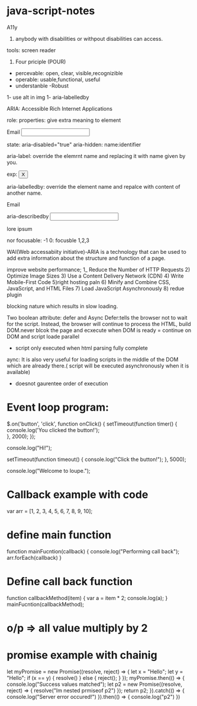 # java-script-notes
A11y

1) anybody with disabilities or withpout disabilities can access.


tools: screen reader


1) Four priciple (POUR)
  - percevable: open, clear, visible,recognizible
 - operable: usable,functional, useful
 - understanble
 -Robust



1- use alt in img
1- aria-labelledby


ARIA: Accessible Rich Internet Applications

role:
properties: give extra meaning to element

<label for="email">Email</label>
<input type="email" id="email" />

state: aria-disabled="true"
aria-hidden:
name:identifier

aria-label: override the elemrnt name and replacing it with name given by you.

exp: <button aria-label="close" >X</button>

aria-labelledby: override the element name and repalce with content of another name.
<div id"tblLabel">Email</div>
<div id="txtBox" aria-labelledby="tbllabel" id="email"></div>

aria-describedby
<input aria-describedby="a" />
<p id="a">
lore ipsum</p>

nor focusable: -1
0: focusble
1,2,3


WAI(Web accessabiity initiative)-ARIA is a technology that can be used to add extra information about the structure and function of a page.




improve website performance;
 1_ Reduce the Number of HTTP Requests
2) Optimize Image Sizes
3) Use a Content Delivery Network (CDN)
4)  Write Mobile-First Code
5)right hosting paln
6) Minify and Combine CSS, JavaScript, and HTML Files
7) Load JavaScript Asynchronously
8) redue plugin




blocking nature which results in slow loading.

Two boolean attribute: defer and Async
Defer:tells the browser not to wait for the script. Instead, the browser will continue to process the HTML, build DOM.never blcok the page and ecxecute when DOM is ready
 = continue on DOM and script loade parallel
 - script only executed when html parsing fully complete
 
aync:  It is also very useful for loading scripts in the middle of the DOM which are already there.( script will be executed asynchronously when it is available)

  - doesnot gaurentee order of execution


# Event loop program:
$.on('button', 'click', function onClick() {
    setTimeout(function timer() {
        console.log('You clicked the button!');    
    }, 2000);
});

console.log("Hi!");

setTimeout(function timeout() {
    console.log("Click the button!");
}, 5000);

console.log("Welcome to loupe.");

# Callback example with code
var arr = [1, 2, 3, 4, 5, 6, 7, 8, 9, 10];

# define main function
function mainFucntion(callback) {
  console.log("Performing call back");
  arr.forEach(callback)
}
# Define call back function
function callbackMethod(item) {
  var a = item * 2;
  console.log(a);
}
mainFucntion(callbackMethod);
# o/p => all value multiply by 2

# promise example with chainig
let myPromise = new Promise((resolve, reject) => {
  let x = "Hello";
  let y = "Hello";
  if (x == y) {
    resolve()
  }
  else {
    reject();
  }
});
myPromise.then(() => {
  console.log("Success values matched");
  let p2 = new Promise((resolve, reject) => {
    resolve("Im nested prmiseof p2")
  });
  return p2;
}).catch(() => {
  console.log("Server error occured!")
}).then(() => {
  console.log("p2")
})




